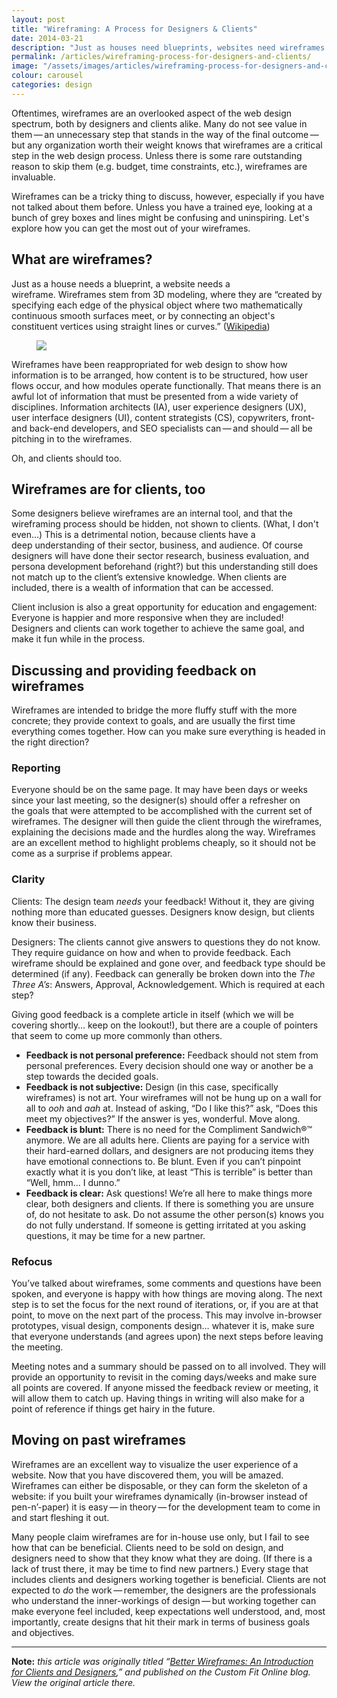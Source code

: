 ```yaml
---
layout: post
title: "Wireframing: A Process for Designers & Clients"
date: 2014-03-21
description: "Just as houses need blueprints, websites need wireframes: they are an invaluable part of the web design process, but can be a tricky thing to discuss. How can designers and clients get the most out of their wireframes?"
permalink: /articles/wireframing-process-for-designers-and-clients/
image: "/assets/images/articles/wireframing-process-for-designers-and-clients/wireframing-process-for-designers-and-clients.png"
colour: carousel
categories: design
---
```


Oftentimes, wireframes are an overlooked aspect of the web design spectrum, both by designers and clients alike. Many do not see value in them — an unnecessary step that stands in the way of the final outcome — but any organization worth their weight knows that wireframes are a critical step in the web design process. Unless there is some rare outstanding reason to skip them (e.g. budget, time constraints, etc.), wireframes are invaluable.

Wireframes can be a tricky thing to discuss, however, especially if you have not talked about them before. Unless you have a trained eye, looking at a bunch of grey boxes and lines might be confusing and uninspiring. Let's explore how you can get the most out of your wireframes.

## What are wireframes?

Just as a house needs a blueprint, a website needs a wireframe. Wireframes stem from 3D modeling, where they are “created by specifying each edge of the physical object where two mathematically continuous smooth surfaces meet, or by connecting an object's constituent vertices using straight lines or curves.” (<a href="http://en.wikipedia.org/wiki/Wire-frame_model" title="Wireframe model">Wikipedia</a>)

<figure class="c-image c--full-width">
    <img src="{{site.url}}/assets/images/articles/wireframing-process-for-designers-and-clients/wireframe-examples.png" />
</figure>

Wireframes have been reappropriated for web design to show how information is to be arranged, how content is to be structured, how user flows occur, and how modules operate functionally. That means there is an awful lot of information that must be presented from a wide variety of disciplines. Information architects (IA), user experience designers (UX), user interface designers (UI), content strategists (CS), copywriters, front- and back-end developers, and SEO specialists can — and should — all be pitching in to the wireframes.

Oh, and clients should too.


## Wireframes are for clients, too

Some designers believe wireframes are an internal tool, and that the wireframing process should be hidden, not shown to clients. (What, I don't even…) This is a detrimental notion, because clients have a deep understanding of their sector, business, and audience. Of course designers will have done their sector research, business evaluation, and persona development beforehand (right?) but this understanding still does not match up to the client’s extensive knowledge. When clients are included, there is a wealth of information that can be accessed.

Client inclusion is also a great opportunity for education and engagement: Everyone is happier and more responsive when they are included! Designers and clients can work together to achieve the same goal, and make it fun while in the process.

## Discussing and providing feedback on wireframes

Wireframes are intended to bridge the more fluffy stuff with the more concrete; they provide context to goals, and are usually the first time everything comes together. How can you make sure everything is headed in the right direction?

### Reporting

Everyone should be on the same page. It may have been days or weeks since your last meeting, so the designer(s) should offer a refresher on the goals that were attempted to be accomplished with the current set of wireframes. The designer will then guide the client through the wireframes, explaining the decisions made and the hurdles along the way. Wireframes are an excellent method to highlight problems cheaply, so it should not be come as a surprise if problems appear.

### Clarity

Clients: The design team <em>needs</em> your feedback! Without it, they are giving nothing more than educated guesses. Designers know design, but clients know their business.

Designers: The clients cannot give answers to questions they do not know. They require guidance on how and when to provide feedback. Each wireframe should be explained and gone over, and feedback type should be determined (if any). Feedback can generally be broken down into the <em>The Three A’s</em>: Answers, Approval, Acknowledgement. Which is required at each step?

Giving good feedback is a complete article in itself (which we will be covering shortly… keep on the lookout!), but there are a couple of pointers that seem to come up more commonly than others.

- <strong>Feedback is not personal preference:</strong> Feedback should not stem from personal preferences. Every decision should one way or another be a step towards the decided goals.
- <strong>Feedback is not subjective:</strong> Design (in this case, specifically wireframes) is not art. Your wireframes will not be hung up on a wall for all to <em>ooh</em> and <em>aah</em> at. Instead of asking, “Do I like this?” ask, “Does this meet my objectives?” If the answer is yes, wonderful. Move along.
- <strong>Feedback is blunt:</strong> There is no need for the Compliment Sandwich®™ anymore. We are all adults here. Clients are paying for a service with their hard-earned dollars, and designers are not producing items they have emotional connections to. Be blunt. Even if you can’t pinpoint exactly what it is you don’t like, at least “This is terrible” is better than “Well, hmm… I dunno.”
- <strong>Feedback is clear:</strong> Ask questions! We’re all here to make things more clear, both designers and clients. If there is something you are unsure of, do not hesitate to ask. Do not assume the other person(s) knows you do not fully understand. If someone is getting irritated at you asking questions, it may be time for a new partner.

### Refocus

You’ve talked about wireframes, some comments and questions have been spoken, and everyone is happy with how things are moving along. The next step is to set the focus for the next round of iterations, or, if you are at that point, to move on the next part of the process. This may involve in-browser prototypes, visual design, components design… whatever it is, make sure that everyone understands (and agrees upon) the next steps before leaving the meeting.

Meeting notes and a summary should be passed on to all involved. They will provide an opportunity to revisit in the coming days/weeks and make sure all points are covered. If anyone missed the feedback review or meeting, it will allow them to catch up. Having things in writing will also make for a point of reference if things get hairy in the future.

## Moving on past wireframes

Wireframes are an excellent way to visualize the user experience of a website. Now that you have discovered them, you will be amazed. Wireframes can either be disposable, or they can form the skeleton of a website: if you built your wireframes dynamically (in-browser instead of pen-n’-paper) it is easy — in theory — for the development team to come in and start fleshing it out.

Many people claim wireframes are for in-house use only, but I fail to see how that can be beneficial. Clients need to be sold on design, and designers need to show that they know what they are doing. (If there is a lack of trust there, it may be time to find new partners.) Every stage that includes clients and designers working together is beneficial. Clients are not expected to <em>do</em> the work — remember, the designers are the professionals who understand the inner-workings of design — but working together can make everyone feel included, keep expectations well understood, and, most importantly, create designs that hit their mark in terms of business goals and objectives.

***

**Note:** *this article was originally titled “[Better Wireframes: An Introduction for Clients and Designers](http://customfitonline.com/news/2014/3/21/better-wireframes-introduction-for-clients-and-designers/),” and published on the Custom Fit Online blog. View the original article there.*
